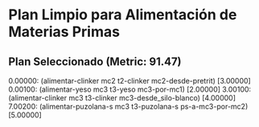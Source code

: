 # Plan Limpio para Alimentación de Materias Primas

## Plan Seleccionado (Metric: 91.47)

0.00000: (alimentar-clinker mc2 t2-clinker mc2-desde-pretrit) [3.00000]
0.00100: (alimentar-yeso mc3 t3-yeso mc3-por-mc1) [2.00000]
3.00100: (alimentar-clinker mc3 t3-clinker mc3-desde_silo-blanco) [4.00000]
7.00200: (alimentar-puzolana-s mc3 t3-puzolana-s ps-a-mc3-por-mc2) [5.00000]